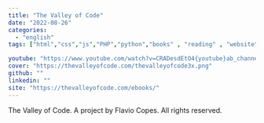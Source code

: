 ```yaml
---
title: "The Valley of Code"
date: "2022-08-26"
categories:
  - "english"
tags: ["html","css","js","PHP","python","books" , "reading" , "website"]

youtube: "https://www.youtube.com/watch?v=CRADesdEtO4{youtube}ab_channel=MohammedBesar-%D9%85%D8%AD%D9%85%D8%AF%D8%A8%D9%8A%D8%B5%D8%A7%D8%B1"
cover: "https://thevalleyofcode.com/thevalleyofcode3x.png"
github: ""
linkedin: ""
site: "https://thevalleyofcode.com/ebooks/"
---
```




The Valley of Code. A project by Flavio Copes. All rights reserved.
